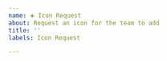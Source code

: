 ```yaml
---
name: ➕ Icon Request
about: Request an icon for the team to add
title: ''
labels: Icon Request

---
```


<!--
>> Make sure you searched opened issues! <<

Please keep the issue title a single word or noun
You can paste images to provide examples of what it might look like.
-->

